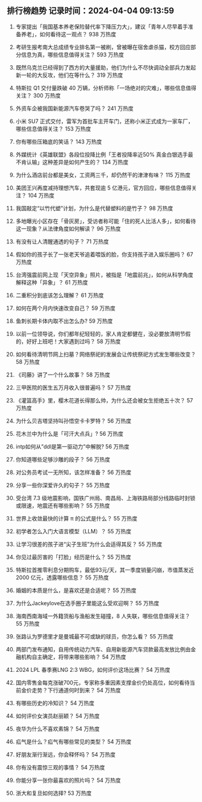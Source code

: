 
## 排行榜趋势 记录时间：2024-04-04 09:13:59
  
  1. 专家提出「我国基本养老保险替代率下降压力大」，建议「青年人尽早着手准备养老」，如何看待这一观点？ 938 万热度
    
  2. 考研生报考南大总成绩专业排名第一被刷，曾被曝在宿舍虐杀猫，校方回应部分信息为真，哪些信息值得关注？ 593 万热度
    
  3. 既然乌克兰已经得到了西方的大量援助，他们为什么不尽快调动全部兵力发起新一轮的大反攻，他们在等什么？ 319 万热度
    
  4. 特斯拉 Q1 交付量跌破 40 万辆，分析师称「一场绝对的灾难」，哪些信息值得关注？ 300 万热度
    
  5. 外资车企被我国新能源汽车卷哭了吗？ 241 万热度
    
  6. 小米 SU7 正式交付，雷军为首批车主开车门，还称小米正式成为一家车厂，哪些信息值得关注？ 153 万热度
    
  7. 你有哪些压箱底的笑话？ 143 万热度
    
  8. 外媒统计《英雄联盟》各段位投降比例「王者投降率近50% 真金白银选手最不肯认输」这种差异是如何产生的？ 134 万热度
    
  9. 为什么酒店前台都是美女，工资两三千，却仍然干的津津有味？ 115 万热度
    
  10. 美团王兴再度减持理想汽车，共套现逾 5 亿港元，官方回应，哪些信息值得关注？ 104 万热度
    
  11. 我国敲定“以竹代塑”计划，为什么是代替塑料的是竹子？ 98 万热度
    
  12. 多地曝光小区存在「骨灰房」，受访者称可能「住的死人比活人多」，如何看待这一现象？从法律角度如何解读？ 96 万热度
    
  13. 有没有让人清醒通透的句子？ 71 万热度
    
  14. 假如你的孩子长了一张老天爷追着喂饭的脸，你支持孩子进入娱乐圈吗？ 67 万热度
    
  15. 台湾强震前网上现「天空异象」照片，被指是「地震前兆」，如何从科学角度解释这种「异象」？ 61 万热度
    
  16. 二重积分到底该怎么理解？ 61 万热度
    
  17. 如何在两个月内快速改变自己？ 59 万热度
    
  18. 鱼刺长期卡体内取不出怎么办? 59 万热度
    
  19. 以前一位领导说，你们都年纪轻轻的，家人肯定都健在，没必要放清明节假的，好好上班吧！大家遇到过吗？ 58 万热度
    
  20. 如何看待清明节网上扫墓？网络祭祀的发展会让传统祭祀方式发生哪些改变？ 58 万热度
    
  21. 《司藤》讲了一个什么故事？ 58 万热度
    
  22. 三甲医院的医生五万月收入很普遍吗？ 57 万热度
    
  23. 《灌篮高手》里，樱木花道长得那么帅，为什么还会被女生拒绝五十次？ 57 万热度
    
  24. 为什么贝吉塔坚持叫孙悟空卡卡罗特？ 56 万热度
    
  25. 花木兰中为什么是「可汗大点兵」? 56 万热度
    
  26. intp如何从”ddl是第一驱动力”中解脱? 56 万热度
    
  27. 你知道哪些足够沙雕的段子？ 56 万热度
    
  28. 对公务员考试一无所知，该怎样准备？ 56 万热度
    
  29. 分享一些你深爱许久的句子？ 55 万热度
    
  30. 受台湾 7.3 级地震影响，国铁广州局、南昌局、上海铁路局部分线路临时封锁或限速，地震还有哪些影响？ 55 万热度
    
  31. 世界上收敛最快的计算 π 的公式是什么？ 55 万热度
    
  32. 初学者怎么入门大语言模型（LLM）？ 55 万热度
    
  33. 让学习很差的孩子进“尖子生班”为什么会适得其反？ 55 万热度
    
  34. 你见过最厉害的「打脸」经历是什么？ 55 万热度
    
  35. 特斯拉首推零利息分期购车，最低93元/天，其一季度销量闪崩，市值蒸发近 2000 亿元，透露哪些信息？ 55 万热度
    
  36. 婚姻的本质是什么，是喜欢还是合适呢？ 55 万热度
    
  37. 为什么Jackeylove在选手圈子里能这么受欢迎啊？ 55 万热度
    
  38. 海南西南海域一外籍货船与渔船发生碰撞，8 人失联，哪些信息值得关注？ 55 万热度
    
  39. 张路认为罗德里才是曼城最不可或缺的球员，你怎么看？ 55 万热度
    
  40. 两部门发布通知，自用传统动力汽车、自用新能源汽车贷款最高发放比例由金融机构自主确定，将带来哪些影响？ 54 万热度
    
  41. 2024 LPL 春季赛LNG 2:3 WBG，如何评价这场比赛？ 54 万热度
    
  42. 国内零售金每克涨破700元，专家称多重因素支撑金价仍处高位，如何看待当前金价走势？下行通道何时到来？ 54 万热度
    
  43. 有哪些历史的冷知识？ 54 万热度
    
  44. 如何评价女演员赵丽颖？ 54 万热度
    
  45. 夜华为什么不喜欢素锦？ 54 万热度
    
  46. 疝气是什么？疝气有哪些常见的类型？ 54 万热度
    
  47. 好朋友渐行渐远，你会释怀吗？ 54 万热度
    
  48. 你有没有震惊三观的事情？ 54 万热度
    
  49. 你能分享一张你最喜欢的照片吗？ 54 万热度
    
  50. 浙大和复旦如何选择? 53 万热度
    
